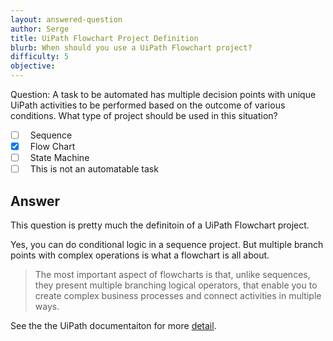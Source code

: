 ```yaml
---
layout: answered-question
author: Serge
title: UiPath Flowchart Project Definition
blurb: When should you use a UiPath Flowchart project?
difficulty: 5
objective: 
---
```


Question: A task to be automated has multiple decision points with unique UiPath activities to be performed based on the outcome of various conditions. What type of project should be used in this situation?

- [ ] &nbsp;  Sequence
- [x] &nbsp;  Flow Chart
- [ ] &nbsp;  State Machine
- [ ] &nbsp;  This is not an automatable task

## Answer

This question is pretty much the definitoin of a UiPath Flowchart project.

Yes, you can do conditional logic in a sequence project. But multiple branch points with complex operations is what a flowchart is all about. 

> The most important aspect of flowcharts is that, unlike sequences, they present multiple branching logical operators, that enable you to create complex business processes and connect activities in multiple ways.

See the the UiPath documentaiton for more [detail](https://docs.uipath.com/studio/v2019/docs/flowcharts).

